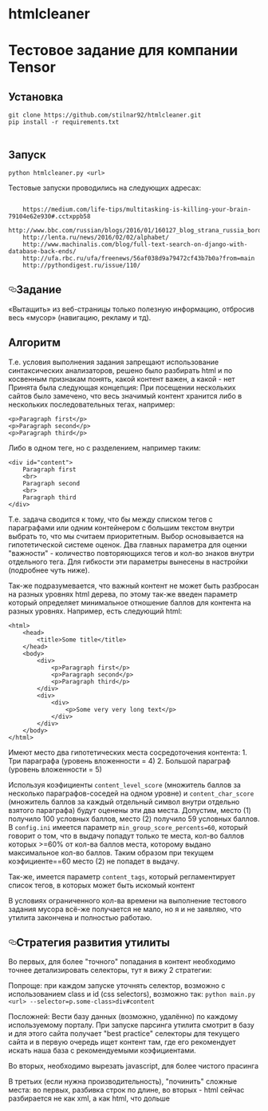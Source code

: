 # htmlcleaner
<h1>Тестовое задание для компании Tensor</h1>

<h2>Установка</h2>

<pre>
<code>git clone https://github.com/stilnar92/htmlcleaner.git
pip install -r requirements.txt
</code>
</pre>

<h2>Запуск</h2>

<pre><code>python htmlcleaner.py &lt;url&gt;
</code></pre>

<p>Тестовые запуски проводились на следующих адресах:</p>

<pre><code>
    https://medium.com/life-tips/multitasking-is-killing-your-brain-79104e62e930#.cctxppb58
    http://www.bbc.com/russian/blogs/2016/01/160127_blog_strana_russia_border_control
    http://lenta.ru/news/2016/02/02/alphabet/
    http://www.machinalis.com/blog/full-text-search-on-django-with-database-back-ends/
    http://ufa.rbc.ru/ufa/freenews/56af038d9a79472cf43b7b0a?from=main
    http://pythondigest.ru/issue/110/
</code></pre>

<h2><a id="user-content-Задание" class="anchor" href="#Задание" aria-hidden="true"><svg aria-hidden="true" class="octicon octicon-link" height="16" role="img" version="1.1" viewBox="0 0 16 16" width="16"><path d="M4 9h1v1h-1c-1.5 0-3-1.69-3-3.5s1.55-3.5 3-3.5h4c1.45 0 3 1.69 3 3.5 0 1.41-0.91 2.72-2 3.25v-1.16c0.58-0.45 1-1.27 1-2.09 0-1.28-1.02-2.5-2-2.5H4c-0.98 0-2 1.22-2 2.5s1 2.5 2 2.5z m9-3h-1v1h1c1 0 2 1.22 2 2.5s-1.02 2.5-2 2.5H9c-0.98 0-2-1.22-2-2.5 0-0.83 0.42-1.64 1-2.09v-1.16c-1.09 0.53-2 1.84-2 3.25 0 1.81 1.55 3.5 3 3.5h4c1.45 0 3-1.69 3-3.5s-1.5-3.5-3-3.5z"></path></svg></a>Задание</h2>

<p>«Вытащить» из веб-страницы только полезную информацию, отбросив весь «мусор» (навигацию, рекламу и тд).</p>

<h2>Алгоритм</h2>

<p>Т.е. условия выполнения задания запрещают использование синтаксических анализаторов, решено было разбирать html 
и по косвенным признакам понять, какой контент важен, а какой - нет
Принята была следующая концепция:
При посещении нескольких сайтов было замечено, что весь значимый контент хранится либо в нескольких последовательных тегах,
например:</p>

<pre><code>&lt;p&gt;Paragraph first&lt;/p&gt;
&lt;p&gt;Paragraph second&lt;/p&gt;
&lt;p&gt;Paragraph third&lt;/p&gt;
</code></pre>

<p>Либо в одном теге, но с разделением, например таким:</p>

<pre><code>&lt;div id="content"&gt;
    Paragraph first
    &lt;br&gt;
    Paragraph second
    &lt;br&gt;
    Paragraph third
&lt;/div&gt;
</code></pre>

<p>Т.е. задача сводится к тому, что бы между списком тегов с параграфами или одним контейнером с большим текстом внутри
выбрать то, что мы считаем приоритетным. Выбор основывается на гипотетической системе оценок.
Два главных параметра для оценки "важности" - количество повторяющихся тегов и кол-во знаков внутри отдельного тега.
Для гибкости эти параметры вынесены в настройки (подробнее чуть ниже).</p>

<p>Так-же подразумевается, что важный контент не может быть разбросан на разных уровнях html дерева, по этому так-же введен 
параметр который определяет минимальное отношение баллов для контента на разных уровнях. Например, есть следующий html:</p>

<pre><code>&lt;html&gt;
    &lt;head&gt;
        &lt;title&gt;Some title&lt;/title&gt;
    &lt;/head&gt;
    &lt;body&gt;
        &lt;div&gt;
            &lt;p&gt;Paragraph first&lt;/p&gt;
            &lt;p&gt;Paragraph second&lt;/p&gt;
            &lt;p&gt;Paragraph third&lt;/p&gt;
        &lt;/div&gt;
        &lt;div&gt;
            &lt;div&gt;
                &lt;p&gt;Some very very long text&lt;/p&gt;
            &lt;/div&gt;
        &lt;/div&gt;
    &lt;/body&gt;
&lt;/html&gt;
</code></pre>

<p>Имеют место два гипотетических места сосредоточения контента:
1. Три параграфа (уровень вложенности = 4)
2. Большой параграф (уровень вложенности = 5)</p>

<p>Используя коэфициенты <code>content_level_score</code> (множитель баллов за несколько параграфов-соседей на одном уровне) и 
<code>content_char_score</code> (множитель баллов за каждый отдельный символ внутри отдельно взятого параграфа) 
будут оценены эти два места.
Допустим, место (1) получило 100 условных баллов, место (2) получило 59 условных баллов. 
В <code>config.ini</code> имеется параметр <code>min_group_score_percents=60</code>, который говорит о том, что в выдачу попадут только те места,
кол-во баллов которых &gt;=60% от кол-ва баллов места, которому выдано максимальное кол-во баллов. 
Таким образом при текущем коэфициенте==60 место (2) не попадет в выдачу.</p>

<p>Так-же, имеется параметр <code>content_tags</code>, который регламентирует список тегов, в которых может быть искомый контент</p>

<p>В условиях ограниченного кол-ва времени на выполнение тестового задания мусора всё-же получается не мало, 
но я и не заявляю, что утилита закончена и полностью работаю.</p>

<h2><a id="user-content-Стратегия-развития-утилиты" class="anchor" href="#Стратегия-развития-утилиты" aria-hidden="true"><svg aria-hidden="true" class="octicon octicon-link" height="16" role="img" version="1.1" viewBox="0 0 16 16" width="16"><path d="M4 9h1v1h-1c-1.5 0-3-1.69-3-3.5s1.55-3.5 3-3.5h4c1.45 0 3 1.69 3 3.5 0 1.41-0.91 2.72-2 3.25v-1.16c0.58-0.45 1-1.27 1-2.09 0-1.28-1.02-2.5-2-2.5H4c-0.98 0-2 1.22-2 2.5s1 2.5 2 2.5z m9-3h-1v1h1c1 0 2 1.22 2 2.5s-1.02 2.5-2 2.5H9c-0.98 0-2-1.22-2-2.5 0-0.83 0.42-1.64 1-2.09v-1.16c-1.09 0.53-2 1.84-2 3.25 0 1.81 1.55 3.5 3 3.5h4c1.45 0 3-1.69 3-3.5s-1.5-3.5-3-3.5z"></path></svg></a>Стратегия развития утилиты</h2>

<p>Во первых, для более "точного" попадания в контент необходимо точнее детализировать селекторы, тут я вижу 2 стратегии:</p>

<p>Попроще: при каждом запуске уточнять селектор, возможно с использованием class и id (css selectors), возможно так:
<code>python main.py &lt;url&gt; --selector=p.some-class&gt;div#content</code></p>

<p>Посложней: Вести базу данных (возможно, удалённо) по каждому используемому порталу. При запуске парсинга 
утилита смотрит в базу и для этого сайта получает "best practice" селекторы для текущего сайта и в первую очередь ищет
контент там, где его рекомендует искать наша база с рекомендуемыми коэфициентами.</p>

<p>Во вторых, необходимо вырезать javascript, для более чистого прасинга</p>

<p>В третьих (если нужна производительность), "починить" сложные места: во первых, разбивка строк по длине, 
во вторых - html сейчас разбирается не как xml, а как html, что дольше</p>
</article>
